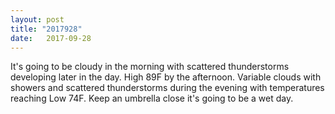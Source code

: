 ```yaml
---
layout: post
title: "2017928"
date:   2017-09-28
---
```


It's going to be cloudy in the morning with scattered thunderstorms developing later in the day. High 89F by the afternoon. Variable clouds with showers and scattered thunderstorms during the evening with temperatures reaching Low 74F. Keep an umbrella close it's going to be a wet day.